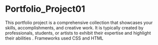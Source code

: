 # Portfolio_Project01
This  portfolio project is a comprehensive collection that showcases your skills, accomplishments, and creative work. It is typically created by professionals, students, or artists to exhibit their expertise and highlight their abilities . Frameworks used CSS and HTML
